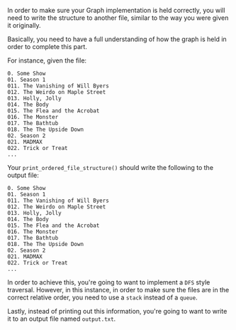 <!---title{print_ordered_file_structure() Function}--->

<!--badges={Python:100,Algorithms:100}-->

<!--concepts={directedGraphs, introToGraphs, useOfGraphs, Depth First Search (DFS), Stack Manipulation}-->

In order to make sure your Graph implementation is held correctly, you will need to write the structure to another file, similar to the way you were given it originally. 

Basically, you need to have a full understanding of how the graph is held in order to complete this part. 

For instance, given the file: 

```
0. Some Show
01. Season 1
011. The Vanishing of Will Byers
012. The Weirdo on Maple Street
013. Holly, Jolly
014. The Body
015. The Flea and the Acrobat
016. The Monster
017. The Bathtub
018. The The Upside Down
02. Season 2
021. MADMAX
022. Trick or Treat
...
```

Your `print_ordered_file_structure()` should write the following to the output file:

```
0. Some Show
01. Season 1
011. The Vanishing of Will Byers
012. The Weirdo on Maple Street
013. Holly, Jolly
014. The Body
015. The Flea and the Acrobat
016. The Monster
017. The Bathtub
018. The The Upside Down
02. Season 2
021. MADMAX
022. Trick or Treat
...
```

In order to achieve this, you're going to want to implement a `DFS` style traversal. However, in this instance, in order to make sure the files are in the correct relative order, you need to use a `stack` instead of a `queue`. 

Lastly, instead of printing out this information, you're going to want to write it to an output file named `output.txt`. 

